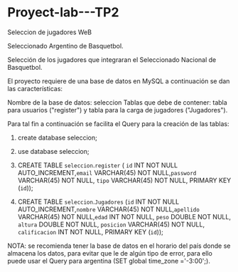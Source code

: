 # Proyect-lab---TP2
Seleccion de jugadores WeB

Seleccionado Argentino de Basquetbol.

Selección de los jugadores que integraran el Seleccionado Nacional de Basquetbol.

El proyecto requiere de una base de datos en MySQL a continuación se dan las características:

Nombre de la base de datos: seleccion
Tablas que debe de contener: tabla para usuarios ("register") y tabla para la carga de jugadores ("Jugadores").

Para tal fin a continuación se facilita el Query para la creación de las tablas:

1) create database  seleccion;

2) use database seleccion;

3) CREATE TABLE `seleccion`.`register` ( `id` INT NOT NULL AUTO_INCREMENT,`email` VARCHAR(45) NOT NULL,`password` VARCHAR(45) NOT NULL, 
`tipo` VARCHAR(45) NOT NULL,  PRIMARY KEY (`id`));

4) CREATE TABLE `seleccion`.`Jugadores` (`id` INT NOT NULL AUTO_INCREMENT,`nombre` VARCHAR(45) NOT NULL,`apellido` VARCHAR(45) NOT NULL,`edad` INT NOT NULL,
  `peso` DOUBLE NOT NULL,  `altura` DOUBLE NOT NULL,  `posicion` VARCHAR(45) NOT NULL,  `calificacion` INT NOT NULL,  PRIMARY KEY (`id`));

NOTA: se recomienda tener la base de datos en el horario del país donde se almacena los datos, para evitar que le de algún tipo de error, para ello puede usar el Query para argentina (SET global time_zone ='-3:00';).

